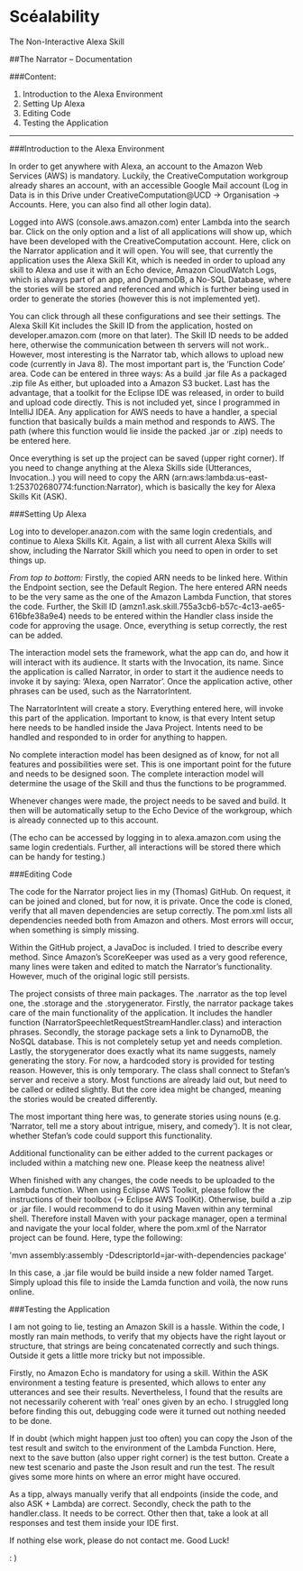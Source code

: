 # Scéalability
The Non-Interactive Alexa Skill

##The Narrator – Documentation

###Content:

1. Introduction to the Alexa Environment
2. Setting Up Alexa
3. Editing Code
4. Testing the Application

---

###Introduction to the Alexa Environment

In order to get anywhere with Alexa, an account to the Amazon Web Services (AWS) is mandatory. Luckily, the CreativeComputation workgroup already shares an account, with an accessible Google Mail account (Log in Data is in this Drive under CreativeComputation@UCD -> Organisation -> Accounts. Here, you can also find all other login data).

Logged into AWS (console.aws.amazon.com) enter Lambda into the search bar. Click on the only option and a list of all applications will show up, which have been developed with the CreativeComputation account. Here, click on the Narrator application and it will open.
You will see, that currently the application uses the Alexa Skill Kit, which is needed in order to upload any skill to Alexa and use it with an Echo device, Amazon CloudWatch Logs, which is always part of an app, and DynamoDB, a No-SQL Database, where the stories will be stored and referenced and which is further being used in order to generate the stories (however this is not implemented yet).

You can click through all these configurations and see their settings. The Alexa Skill Kit includes the Skill ID from the application, hosted on developer.amazon.com (more on that later). The Skill ID needs to be added here, otherwise the communication between th servers will not work.. However, most interesting is the Narrator tab, which allows to upload new code (currently in Java 8). The most important part is, the ‘Function Code’ area. Code can be entered in three ways: 
As a build .jar file
As a packaged .zip file
As either, but uploaded into a Amazon S3 bucket. Last has the advantage, that a toolkit for the Eclipse IDE was released, in order to build and upload code directly. This is not included yet, since I programmed in IntelliJ IDEA.
Any application for AWS needs to have a handler, a special function that basically builds a main method and responds to AWS. The path (where this function would lie inside the packed .jar or .zip) needs to be entered here.

Once everything is set up the project can be saved (upper right corner). If you need to change anything at the Alexa Skills side (Utterances, Invocation..) you will need to copy the ARN (arn:aws:lambda:us-east-1:253702680774:function:Narrator), which is basically the key for Alexa Skills Kit (ASK).

###Setting Up Alexa

Log into to developer.anazon.com with the same login credentials, and continue to Alexa Skills Kit. Again, a list with all current Alexa Skills will show, including the Narrator Skill which you need to open in order to set things up.

*From top to bottom:*
Firstly, the copied ARN  needs to be linked here. Within the Endpoint section, see the Default Region. The here entered ARN needs to be the very same as the one of the Amazon Lambda Function, that stores the code. Further, the Skill ID (amzn1.ask.skill.755a3cb6-b57c-4c13-ae65-616bfe38a9e4) needs to be entered within the Handler class inside the code for approving the usage. Once, everything is setup correctly, the rest can be added.

The interaction model sets the framework, what the app can do, and how it will interact with its audience. It starts with the Invocation, its name. Since the application is called Narrator, in order to start it the audience needs to invoke it by saying: ‘Alexa, open Narrator’. Once the application active, other phrases can be used, such as the NarratorIntent.

The NarratorIntent will create a story. Everything entered here, will invoke this part of the application. Important to know, is that every Intent setup here needs to be handled inside the Java Project. Intents need to be handled and responded to in order for anything to happen.

No complete interaction model has been designed as of know, for not all features and possibilities were set. This is one important point for the future and needs to be designed soon. The complete interaction model will determine the usage of the Skill and thus the functions to be programmed.  

Whenever changes were made, the project needs to be saved and build. It then will be automatically setup to the Echo Device of the workgroup, which is already connected up to this account. 

(The echo can be accessed by logging in to alexa.amazon.com using the same login credentials. Further, all interactions will be stored there which can be handy for testing.)

###Editing Code

The code for the Narrator project lies in my (Thomas) GitHub. On request, it can be joined and cloned, but for now, it is private. 
Once the code is cloned, verify that all maven dependencies are setup correctly. The pom.xml lists all dependencies needed both from Amazon and others. Most errors will occur, when something is simply missing.

Within the GitHub project, a JavaDoc is included. I tried to describe every method. Since Amazon’s ScoreKeeper was used as a very good reference, many lines were taken and edited to match the Narrator’s functionality. However, much of the original logic still persists.

The project consists of three main packages. The .narrator as the top level one, the .storage and the .storygenerator. Firstly, the narrator  package takes care of the main functionality of the application. It includes the handler function (NarratorSpeechletRequestStreamHandler.class) and interaction phrases. Secondly, the storage package sets a link to DynamoDB, the NoSQL database. This is not completely setup yet and needs completion. Lastly, the storygenerator does exactly what its name suggests, namely generating the story. For now, a hardcoded story is provided for testing reason. However, this is only temporary. The class shall connect  to Stefan’s server and receive a story. Most functions are already laid out, but need to be called or edited slightly. But the core idea might be changed, meaning the stories would be created differently.

The most important thing here was, to generate stories using nouns (e.g. ‘Narrator, tell me a story about intrigue, misery, and comedy’). It is not clear, whether Stefan’s code could support this functionality.

Additional functionality can be either added to the current packages or included within a matching new one. Please keep the neatness alive!

When finished with any changes, the code needs to be uploaded to the Lambda function. When using Eclipse AWS Toolkit, please follow the instructions of their toolbox (-> Eclipse AWS ToolKit). Otherwise, build a .zip or .jar file. I would recommend to do it using Maven within any terminal shell. Therefore install Maven with your package manager, open a terminal and navigate the your local folder, where the pom.xml of the Narrator project can be found. Here, type the following:

'mvn assembly:assembly -DdescriptorId=jar-with-dependencies package'

In this case, a .jar file would be build inside a new folder named Target. Simply upload this file to inside the Lamda function and voilà, the now runs online.

###Testing the Application

I am not going to lie, testing an Amazon Skill is a hassle. Within the code, I mostly ran main methods, to verify that my objects have the right layout or structure, that strings are being concatenated correctly and such things. Outside it gets a little more tricky but not impossible.

Firstly, no Amazon Echo is mandatory for using a skill. Within the ASK environment a testing feature is presented, which allows to enter any utterances and see their results. Nevertheless, I found that the results are not necessarily coherent with ‘real’ ones given by an echo. I struggled long before finding this out, debugging code were it turned out nothing needed to be done.

If in doubt (which might happen just too often) you can copy the Json of the test result and switch to the environment of the Lambda Function. Here, next to the save button (also upper right corner) is the test button. Create a new test scenario and paste the Json result and run the test. The result gives some more hints on where an error might have occured.

As a tipp, always manually verify that all endpoints (inside the code, and also ASK + Lambda) are correct. Secondly, check the path to the handler.class. It needs to be correct. Other then that, take a look at all responses and test them inside your IDE first.

If nothing else work, please do not contact me. Good Luck!


: )
